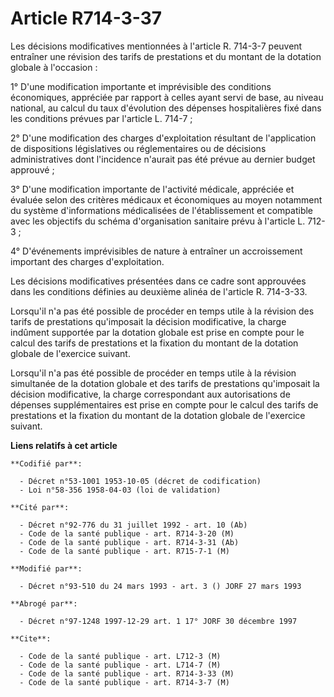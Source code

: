# Article R714-3-37

Les décisions modificatives mentionnées à l'article R. 714-3-7 peuvent entraîner une révision des tarifs de prestations et du
montant de la dotation globale à l'occasion :

1° D'une modification importante et imprévisible des conditions économiques, appréciée par rapport à celles ayant servi de
base, au niveau national, au calcul du taux d'évolution des dépenses hospitalières fixé dans les conditions prévues par
l'article L. 714-7 ;

2° D'une modification des charges d'exploitation résultant de l'application de dispositions législatives ou réglementaires ou
de décisions administratives dont l'incidence n'aurait pas été prévue au dernier budget approuvé ;

3° D'une modification importante de l'activité médicale, appréciée et évaluée selon des critères médicaux et économiques au
moyen notamment du système d'informations médicalisées de l'établissement et compatible avec les objectifs du schéma
d'organisation sanitaire prévu à l'article L. 712-3 ;

4° D'événements imprévisibles de nature à entraîner un accroissement important des charges d'exploitation.

Les décisions modificatives présentées dans ce cadre sont approuvées dans les conditions définies au deuxième alinéa de
l'article R. 714-3-33.

Lorsqu'il n'a pas été possible de procéder en temps utile à la révision des tarifs de prestations qu'imposait la décision
modificative, la charge indûment supportée par la dotation globale est prise en compte pour le calcul des tarifs de
prestations et la fixation du montant de la dotation globale de l'exercice suivant.

Lorsqu'il n'a pas été possible de procéder en temps utile à la révision simultanée de la dotation globale et des tarifs de
prestations qu'imposait la décision modificative, la charge correspondant aux autorisations de dépenses supplémentaires est
prise en compte pour le calcul des tarifs de prestations et la fixation du montant de la dotation globale de l'exercice
suivant.

**Liens relatifs à cet article**

	**Codifié par**:

	  - Décret n°53-1001 1953-10-05 (décret de codification)
	  - Loi n°58-356 1958-04-03 (loi de validation)

	**Cité par**:

	  - Décret n°92-776 du 31 juillet 1992 - art. 10 (Ab)
	  - Code de la santé publique - art. R714-3-20 (M)
	  - Code de la santé publique - art. R714-3-31 (Ab)
	  - Code de la santé publique - art. R715-7-1 (M)

	**Modifié par**:

	  - Décret n°93-510 du 24 mars 1993 - art. 3 () JORF 27 mars 1993

	**Abrogé par**:

	  - Décret n°97-1248 1997-12-29 art. 1 17° JORF 30 décembre 1997

	**Cite**:

	  - Code de la santé publique - art. L712-3 (M)
	  - Code de la santé publique - art. L714-7 (M)
	  - Code de la santé publique - art. R714-3-33 (M)
	  - Code de la santé publique - art. R714-3-7 (M)
